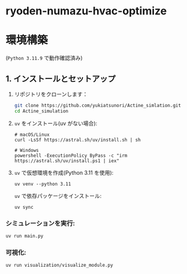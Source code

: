 # ryoden-numazu-hvac-optimize

# 環境構築

(`Python 3.11.9` で動作確認済み)

## 1. インストールとセットアップ

1. リポジトリをクローンします：

   ```bash
   git clone https://github.com/yukiatsunori/Actine_simlation.git
   cd Actine_simulation
   ```

2. `uv` をインストール(uv がない場合):

   ```
   # macOS/Linux
   curl -LsSf https://astral.sh/uv/install.sh | sh

   # Windows
   powershell -ExecutionPolicy ByPass -c "irm https://astral.sh/uv/install.ps1 | iex"
   ```

3. `uv` で仮想環境を作成(Python 3.11 を使用):

   ```
   uv venv --python 3.11
   ```

   `uv` で依存パッケージをインストール:

   ```
   uv sync
   ```


### シミュレーションを実行:

```bash
uv run main.py 
```

### 可視化:

```bash
uv run visualization/visualize_module.py
```